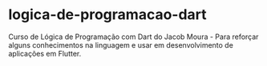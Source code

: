 # logica-de-programacao-dart
Curso de Lógica de Programação com Dart do Jacob Moura - Para reforçar alguns conhecimentos na linguagem e usar em desenvolvimento de aplicações em Flutter.
